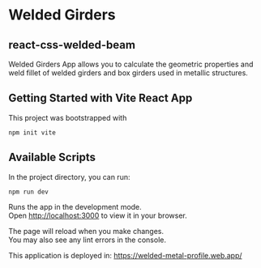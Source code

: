 # Welded Girders

## react-css-welded-beam

Welded Girders App allows you to calculate the geometric properties and weld fillet of welded girders and box girders used in metallic structures.

## Getting Started with Vite React App

This project was bootstrapped with

```
npm init vite
```

## Available Scripts

In the project directory, you can run:

```
npm run dev
```

Runs the app in the development mode.\
Open [http://localhost:3000](http://localhost:3000) to view it in your browser.

The page will reload when you make changes.\
You may also see any lint errors in the console.

This application is deployed in: https://welded-metal-profile.web.app/

